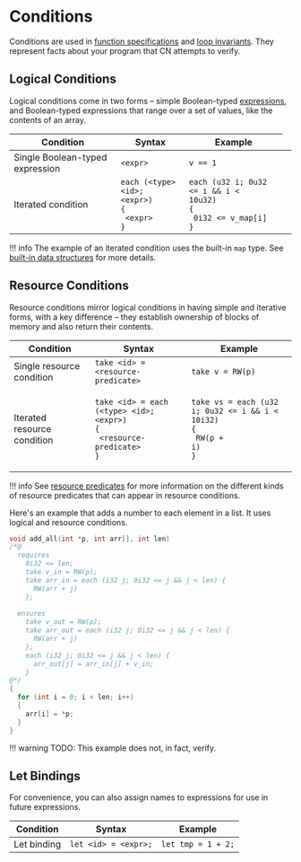 # Conditions

Conditions are used in [function specifications](function-specifications.md)
and [loop invariants](loop-invariants.md).  They represent facts about your
program that CN attempts to verify.

## Logical Conditions

Logical conditions come in two forms – simple Boolean-typed
[expressions](expressions.md), and Boolean-typed expressions that range
over a set of values, like the contents of an array.

| Condition | Syntax | Example |
| --------- | ------ | ------- |
| Single Boolean-typed expression | <code>&#x3C;expr></code></td><td><code>v == 1</code> |
| Iterated condition | <code>each (&#x3C;type> &#x3C;id>; &#x3C;expr>)<br/>{<br/>&emsp;&#x3C;expr><br/>}</code> | <code>each (u32 i; 0u32 &#x3C;= i &#x26;&#x26; i &#x3C; 10u32)<br/>{<br/>&emsp;0i32 &#x3C;= v_map[i]<br/>}</code> |

!!! info
    The example of an iterated condition uses the built-in `map` type.  See
    [built-in data structures](expressions.md#built-in-data-structures) for
    more details.

## Resource Conditions

Resource conditions mirror logical conditions in having simple and iterative
forms, with a key difference – they establish ownership of blocks of memory and
also return their contents.

| Condition | Syntax | Example |
| --------- | ------ | ------- |
| Single resource condition | `take <id> = <resource-predicate>` | `take v = RW(p)` |
| Iterated resource condition | <p><code>take &#x3C;id> = each (&#x3C;type> &#x3C;id>; &#x3C;expr>)</code><br><code>{</code><br>  <code>&emsp;&#x3C;resource-predicate></code><br><code>}</code></p> | <p><code>take vs = each (u32 i; 0u32 &#x3C;= i &#x26;&#x26; i &#x3C; 10i32)</code><br><code>{</code><br>  <code>&emsp;RW(p + i)</code><br><code>}</code></p> |

!!! info
    See [resource predicates](resource-predicates.md) for more
    information on the different kinds of resource predicates that can appear
    in resource conditions.

Here's an example that adds a number to each element in a list.  It uses
logical and resource conditions.

```c
void add_all(int *p, int arr[], int len)
/*@
  requires
    0i32 <= len;
    take v_in = RW(p);
    take arr_in = each (i32 j; 0i32 <= j && j < len) {
      RW(arr + j)
    };
    
  ensures
    take v_out = RW(p);
    take arr_out = each (i32 j; 0i32 <= j && j < len) {
      RW(arr + j)
    };
    each (i32 j; 0i32 <= j && j < len) {
      arr_out[j] = arr_in[j] + v_in;
    }
@*/
{
  for (int i = 0; i < len; i++)
  {
    arr[i] = *p;
  }
}
```

!!! warning
	TODO: This example does not, in fact, verify.

## Let Bindings

For convenience, you can also assign names to expressions for use in future expressions.

| Condition | Syntax | Example |
| --------- | ------ | ------- |
| Let binding | `let <id> = <expr>;` | `let tmp = 1 + 2;`  |
